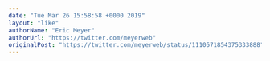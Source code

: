 ```yaml
---
date: "Tue Mar 26 15:58:58 +0000 2019"
layout: "like"
authorName: "Eric Meyer"
authorUrl: "https://twitter.com/meyerweb"
originalPost: "https://twitter.com/meyerweb/status/1110571854375333888"
---
```

